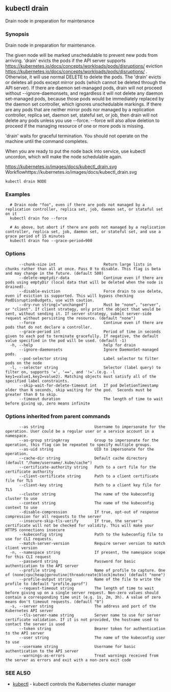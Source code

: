 ## kubectl drain

Drain node in preparation for maintenance

### Synopsis

Drain node in preparation for maintenance.

 The given node will be marked unschedulable to prevent new pods from arriving. 'drain' evicts the pods if the API server supports https://kubernetes.io/docs/concepts/workloads/pods/disruptions/ eviction https://kubernetes.io/docs/concepts/workloads/pods/disruptions/ . Otherwise, it will use normal DELETE to delete the pods. The 'drain' evicts or deletes all pods except mirror pods (which cannot be deleted through the API server).  If there are daemon set-managed pods, drain will not proceed without --ignore-daemonsets, and regardless it will not delete any daemon set-managed pods, because those pods would be immediately replaced by the daemon set controller, which ignores unschedulable markings.  If there are any pods that are neither mirror pods nor managed by a replication controller, replica set, daemon set, stateful set, or job, then drain will not delete any pods unless you use --force.  --force will also allow deletion to proceed if the managing resource of one or more pods is missing.

 'drain' waits for graceful termination. You should not operate on the machine until the command completes.

 When you are ready to put the node back into service, use kubectl uncordon, which will make the node schedulable again.

https://kubernetes.io/images/docs/kubectl_drain.svg Workflowhttps://kubernetes.io/images/docs/kubectl_drain.svg

```
kubectl drain NODE
```

### Examples

```
  # Drain node "foo", even if there are pods not managed by a replication controller, replica set, job, daemon set, or stateful set on it
  kubectl drain foo --force
  
  # As above, but abort if there are pods not managed by a replication controller, replica set, job, daemon set, or stateful set, and use a grace period of 15 minutes
  kubectl drain foo --grace-period=900
```

### Options

```
      --chunk-size int                     Return large lists in chunks rather than all at once. Pass 0 to disable. This flag is beta and may change in the future. (default 500)
      --delete-emptydir-data               Continue even if there are pods using emptyDir (local data that will be deleted when the node is drained).
      --disable-eviction                   Force drain to use delete, even if eviction is supported. This will bypass checking PodDisruptionBudgets, use with caution.
      --dry-run string[="unchanged"]       Must be "none", "server", or "client". If client strategy, only print the object that would be sent, without sending it. If server strategy, submit server-side request without persisting the resource. (default "none")
      --force                              Continue even if there are pods that do not declare a controller.
      --grace-period int                   Period of time in seconds given to each pod to terminate gracefully. If negative, the default value specified in the pod will be used. (default -1)
  -h, --help                               help for drain
      --ignore-daemonsets                  Ignore DaemonSet-managed pods.
      --pod-selector string                Label selector to filter pods on the node
  -l, --selector string                    Selector (label query) to filter on, supports '=', '==', and '!='.(e.g. -l key1=value1,key2=value2). Matching objects must satisfy all of the specified label constraints.
      --skip-wait-for-delete-timeout int   If pod DeletionTimestamp older than N seconds, skip waiting for the pod.  Seconds must be greater than 0 to skip.
      --timeout duration                   The length of time to wait before giving up, zero means infinite
```

### Options inherited from parent commands

```
      --as string                      Username to impersonate for the operation. User could be a regular user or a service account in a namespace.
      --as-group stringArray           Group to impersonate for the operation, this flag can be repeated to specify multiple groups.
      --as-uid string                  UID to impersonate for the operation.
      --cache-dir string               Default cache directory (default "/home/username/.kube/cache")
      --certificate-authority string   Path to a cert file for the certificate authority
      --client-certificate string      Path to a client certificate file for TLS
      --client-key string              Path to a client key file for TLS
      --cluster string                 The name of the kubeconfig cluster to use
      --context string                 The name of the kubeconfig context to use
      --disable-compression            If true, opt-out of response compression for all requests to the server
      --insecure-skip-tls-verify       If true, the server's certificate will not be checked for validity. This will make your HTTPS connections insecure
      --kubeconfig string              Path to the kubeconfig file to use for CLI requests.
      --match-server-version           Require server version to match client version
  -n, --namespace string               If present, the namespace scope for this CLI request
      --password string                Password for basic authentication to the API server
      --profile string                 Name of profile to capture. One of (none|cpu|heap|goroutine|threadcreate|block|mutex) (default "none")
      --profile-output string          Name of the file to write the profile to (default "profile.pprof")
      --request-timeout string         The length of time to wait before giving up on a single server request. Non-zero values should contain a corresponding time unit (e.g. 1s, 2m, 3h). A value of zero means don't timeout requests. (default "0")
  -s, --server string                  The address and port of the Kubernetes API server
      --tls-server-name string         Server name to use for server certificate validation. If it is not provided, the hostname used to contact the server is used
      --token string                   Bearer token for authentication to the API server
      --user string                    The name of the kubeconfig user to use
      --username string                Username for basic authentication to the API server
      --warnings-as-errors             Treat warnings received from the server as errors and exit with a non-zero exit code
```

### SEE ALSO

* [kubectl](kubectl.md)	 - kubectl controls the Kubernetes cluster manager

